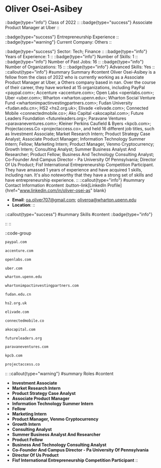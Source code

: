# Oliver Osei-Asibey
::badge{type="info"}
Class of 2022
::
::badge{type="success"}
Associate Product Manager at Uber
::

::badge{type="success"}
Entrepreneurship Experience
::
::badge{type="warning"}
Current Company: Others
::

::badge{type="success"}
Sector: Tech; Finance
::
::badge{type="info"}
Years of Experience: 1
::
::badge{type="info"}
Number of Skills: 1
::
::badge{type="info"}
Number of Past Jobs: 16
::
::badge{type="info"}
Number of Organizations: 15
::
::badge{type="info"}
Advanced Skills: Yes
::
::callout{type="info"}
#summary
Summary
#content
Oliver Osei-Asibey is a fellow from the class of 2022 who is currently working as a Associate Product Manager at Uber, a Others company based in nan. Over the course of their career, they have worked at 15 organizations, including PayPal <paypal.com>; Accenture <accenture.com>; Open Labs <openlabs.com>; Uber <uber.com>; Wharton <wharton.upenn.edu>; Wharton Social Venture Fund <whartonimpactinvestingpartners.com>; Fudan University <fudan.edu.cn>; HS2 <hs2.org.uk>; Elivade <elivade.com>; Connected Mobile <connectedmobile.co>; Ako Capital <akocapital.com>; Future Leaders Foundation <futureleaders.org>; Paravane Ventures <paravaneventures.com>; Kleiner Perkins Caufield & Byers <kpcb.com>; Projectaccess.Co <projectaccess.co>, and held 16 different job titles, such as Investment Associate; Market Research Intern; Product Strategy Case Analyst; Associate Product Manager; Information Technology Summer Intern; Fellow; Marketing Intern; Product Manager, Venmo Cryptocurrency; Growth Intern; Consulting Analyst; Summer Business Analyst And Researcher; Product Fellow; Business And Technology Consulting Analyst; Co-Founder And Campus Director - Pa University Of Pennsylvania; Director Of Us Product; Fisf International Entrepreneurship Competition Participant. They have amassed 1 years of experience and have acquired 1 skills, including nan. It's also noteworthy that they have a strong set of skills and have entrepreneurship experience.
::
::callout{type="info"}
#summary
Contact Information
#content
:button-link[LinkedIn Profile]{href="www.linkedin.com/in/oliver-osei-as" blank}
- **Email**: oa.oliver707@gmail.com; oliveroa@wharton.upenn.edu
- **Location**: 
::

::callout{type="success"}
#summary
Skills
#content
::badge{type="info"}

::
::

::code-group
```bash [PayPal]
paypal.com
```
```bash [Accenture]
accenture.com
```
```bash [Open Labs]
openlabs.com
```
```bash [Uber]
uber.com
```
```bash [Wharton]
wharton.upenn.edu
```
```bash [Wharton Social Venture Fund]
whartonimpactinvestingpartners.com
```
```bash [Fudan University]
fudan.edu.cn
```
```bash [HS2]
hs2.org.uk
```
```bash [Elivade]
elivade.com
```
```bash [Connected Mobile]
connectedmobile.co
```
```bash [Ako Capital]
akocapital.com
```
```bash [Future Leaders Foundation]
futureleaders.org
```
```bash [Paravane Ventures]
paravaneventures.com
```
```bash [Kleiner Perkins Caufield & Byers]
kpcb.com
```
```bash [Projectaccess.Co]
projectaccess.co
```
::
::callout{type="warning"}
#summary
Roles
#content
- **Investment Associate**
- **Market Research Intern**
- **Product Strategy Case Analyst**
- **Associate Product Manager**
- **Information Technology Summer Intern**
- **Fellow**
- **Marketing Intern**
- **Product Manager, Venmo Cryptocurrency**
- **Growth Intern**
- **Consulting Analyst**
- **Summer Business Analyst And Researcher**
- **Product Fellow**
- **Business And Technology Consulting Analyst**
- **Co-Founder And Campus Director - Pa University Of Pennsylvania**
- **Director Of Us Product**
- **Fisf International Entrepreneurship Competition Participant**
::

